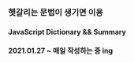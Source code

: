 <h3>헷갈리는 문법이 생기면 이용</h3>
<h4>JavaScript Dictionary && Summary</h4>
<h4>2021.01.27 ~ 매일 작성하는 중 ing</h4>
